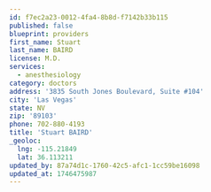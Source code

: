```yaml
---
id: f7ec2a23-0012-4fa4-8b8d-f7142b33b115
published: false
blueprint: providers
first_name: Stuart
last_name: BAIRD
license: M.D.
services:
  - anesthesiology
category: doctors
address: '3835 South Jones Boulevard, Suite #104'
city: 'Las Vegas'
state: NV
zip: '89103'
phone: 702-880-4193
title: 'Stuart BAIRD'
_geoloc:
  lng: -115.21849
  lat: 36.113211
updated_by: 87a74d1c-1760-42c5-afc1-1cc59be16098
updated_at: 1746475987
---
```

